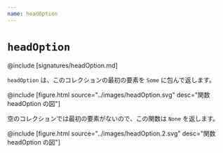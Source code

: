 ```yaml
---
name: headOption
---
```


# `headOption`

@include [signatures/headOption.md]

`headOption` は、このコレクションの最初の要素を `Some` に包んで返します。

@include [figure.html source="../images/headOption.svg" desc="関数 headOption の図"]

空のコレクションでは最初の要素がないので、この関数は `None` を返します。

@include [figure.html source="../images/headOption.2.svg" desc="関数 headOption の図"]
